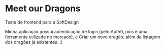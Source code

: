 # Meet our Dragons

Teste de frontend para a SoftDesign 

Minha aplicação possui autenticação de login (pelo Auth0, pois é uma ferramenta utilizada no mercado), e Criar um novo dragão, além da listagem dos dragões já existentes. :)
